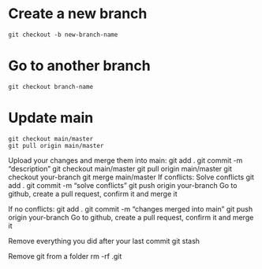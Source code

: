 # Create a new branch
	git checkout -b new-branch-name


# Go to another branch
	git checkout branch-name


# Update main
	git checkout main/master
	git pull origin main/master

Upload your changes and merge them into main:
git add .
git commit -m “description”
git checkout main/master
git pull origin main/master
git checkout your-branch
git merge main/master
If conflicts:
Solve conflicts
git add .
git commit -m “solve conflicts”
git push origin your-branch
Go to github, create a pull request, confirm it and merge it

If no conflicts:
	git add .
git commit -m “changes merged into main”
git push origin your-branch
Go to github, create a pull request, confirm it and merge it

Remove everything you did after your last commit
	git stash

Remove git from a folder
	rm -rf .git

